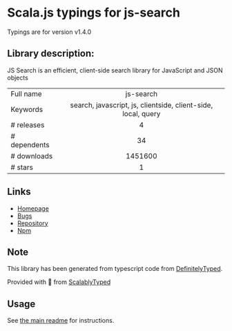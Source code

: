 
# Scala.js typings for js-search

Typings are for version v1.4.0

## Library description:
JS Search is an efficient, client-side search library for JavaScript and JSON objects

|                    |                 |
| ------------------ | :-------------: |
| Full name          | js-search |
| Keywords           | search, javascript, js, clientside, client-side, local, query |
| # releases         | 4 |
| # dependents       | 34 |
| # downloads        | 1451600 |
| # stars            | 1 |

## Links
- [Homepage](https://github.com/bvaughn/js-search)
- [Bugs](https://github.com/bvaughn/js-search/issues)
- [Repository](https://github.com/bvaughn/js-search)
- [Npm](https://www.npmjs.com/package/js-search)
    


## Note
This library has been generated from typescript code from [DefinitelyTyped](https://definitelytyped.org).

Provided with :purple_heart: from [ScalablyTyped](https://github.com/oyvindberg/ScalablyTyped)

## Usage
See [the main readme](../../readme.md) for instructions.


